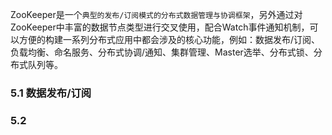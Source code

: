 ZooKeeper是一个`典型的发布/订阅模式的分布式数据管理与协调框架`，另外通过对ZooKeeper中丰富的数据节点类型进行交叉使用，配合Watch事件通知机制，可以方便的构建一系列分布式应用中都会涉及的核心功能，例如：数据发布/订阅、负载均衡、命名服务、分布式协调/通知、集群管理、Master选举、分布式锁、分布式队列等。

### 5.1 数据发布/订阅





### 5.2 